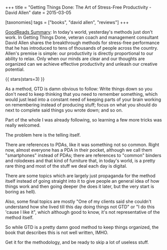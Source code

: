 +++
title = "Getting Things Done: The Art of Stress-Free Productivity - David Allen"
date = 2015-03-05

[taxonomies]
tags = ["books", "david allen", "reviews"]
+++

[GoodReads Summary](https://www.goodreads.com/book/show/1633.Getting_Things_Done):
In today's world, yesterday's methods just don't work. In Getting Things Done,
veteran coach and management consultant David Allen shares the breakthrough
methods for stress-free performance that he has introduced to tens of
thousands of people across the country. Allen's premise is simple: our
productivity is directly proportional to our ability to relax. Only when our
minds are clear and our thoughts are organized can we achieve effective
productivity and unleash our creative potential.

<!-- more -->

{{ stars(stars=3) }}

As a method, GTD is damn obvious to follow: Write things down so you don't
need to keep thinking that you need to remember something, which would just
lead into a constant need of keeping parts of your brain working on
remembering instead of producing stuff; focus on what you should do next to
complete said things you wrote down; and so on.

Part of the whole I was already following, so learning a few more tricks was
really welcomed.

The problem here is the telling itself.

There are references to PDAs, like it was something not so common. Right now,
almost everyone has a PDA in their pocket, although we call them "smartphones"
instead of PDAs; there are references to "common" binders and rolodexes and
that kind of furniture that, in today's world, is a pretty rare thing and most
of the stuff we deal each day is digital.

There are some topics which are largely just propaganda for the method itself
instead of going straight into it to give people an general idea of how things
work and then going deeper (he does it later, but the very start is boring as
hell).

Also, some final topics are mostly "One of my clients said she couldn't
understand how she lived till this day doing things not GTD" or "I do this
'cause I like it", which although good to know, it's not representative of the
method itself.

So while GTD is a pretty damn good method to keep things organized, the book
that describes this is not well written, IMHO.

Get it for the methodology, and be ready to skip a lot of useless stuff.
